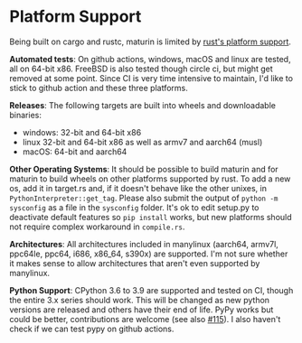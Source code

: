 # Platform Support

Being built on cargo and rustc, maturin is limited by [rust's platform support](https://doc.rust-lang.org/nightly/rustc/platform-support.html).

**Automated tests**: On github actions, windows, macOS and linux are tested, all on 64-bit x86. FreeBSD is also tested though circle ci, but might get removed at some point. Since CI is very time intensive to maintain, I'd like to stick to github action and these three platforms.

**Releases**: The following targets are built into wheels and downloadable binaries:

 * windows: 32-bit and 64-bit x86
 * linux 32-bit and 64-bit x86 as well as armv7 and aarch64 (musl)
 * macOS: 64-bit and aarch64

**Other Operating Systems**: It should be possible to build maturin and for maturin to build wheels on other platforms supported by rust. To add a new os, add it in target.rs and, if it doesn't behave like the other unixes, in `PythonInterpreter::get_tag`. Please also submit the output of `python -m sysconfig` as a file in the `sysconfig` folder. It's ok to edit setup.py to deactivate default features so `pip install` works, but new platforms should not require complex workaround in `compile.rs`.

**Architectures**: All architectures included in manylinux (aarch64, armv7l, ppc64le, ppc64, i686, x86_64, s390x) are supported. I'm not sure whether it makes sense to allow architectures that aren't even supported by manylinux.

**Python Support**: CPython 3.6 to 3.9 are supported and tested on CI, though the entire 3.x series should work. This will be changed as new python versions are released and others have their end of life. PyPy works but could be better, contributions are welcome (see also [#115](https://github.com/PyO3/maturin/issues/115)). I also haven't check if we can test pypy on github actions.
